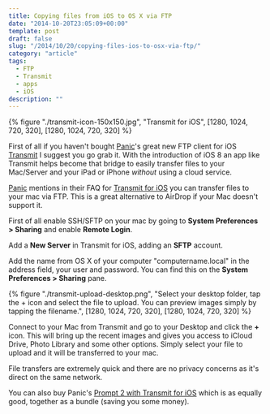 ```yaml
---
title: Copying files from iOS to OS X via FTP
date: "2014-10-20T23:05:09+00:00"
template: post
draft: false
slug: "/2014/10/20/copying-files-ios-to-osx-via-ftp/"
category: "article"
tags:
  - FTP
  - Transmit
  - apps
  - iOS
description: ""
---
```


{% figure "./transmit-icon-150x150.jpg", "Transmit for iOS", [1280, 1024, 720, 320], [1280, 1024, 720, 320] %}


First of all if you haven't bought [Panic](http://panic.com)'s great new FTP client for iOS [Transmit](https://itunes.apple.com/nz/app/transmit-ios/id917432930?mt=8&uo=4&at=10lnRx) I suggest you go grab it. With the introduction of iOS 8 an app like Transmit helps become that bridge to easily transfer files to your Mac/Server and your iPad or iPhone _without_ using a cloud service.

[Panic](https://www.panic.com/transmit-ios/) mentions in their FAQ for [Transmit for iOS](https://itunes.apple.com/nz/app/transmit-ios/id917432930?mt=8&uo=4&at=10lnRx) you can transfer files to your mac via FTP. This is a great alternative to AirDrop if your Mac doesn't support it.

First of all enable SSH/SFTP on your mac by going to **System Preferences &gt; Sharing** and enable **Remote Login**.

Add a **New Server** in Transmit for iOS, adding an **SFTP** account.

Add the name from OS X of your computer "computername.local" in the address field, your user and password. You can find this on the **System Preferences &gt; Sharing** pane.

{% figure "./transmit-upload-desktop.png", "Select your desktop folder, tap the + icon and select the file to upload. You can preview images simply by tapping the filename.", [1280, 1024, 720, 320], [1280, 1024, 720, 320] %}

Connect to your Mac from Transmit and go to your Desktop and click the **+** icon. This will bring up the recent images and gives you access to iCloud Drive, Photo Library and some other options. Simply select your file to upload and it will be transferred to your mac.

File transfers are extremely quick and there are no privacy concerns as it's direct on the same network.

You can also buy Panic's [Prompt 2 with Transmit for iOS](https://itunes.apple.com/us/app-bundle/id926959558?mt=8&uo=4&at=10lnRx) which is as equally good, together as a bundle (saving you some money).
